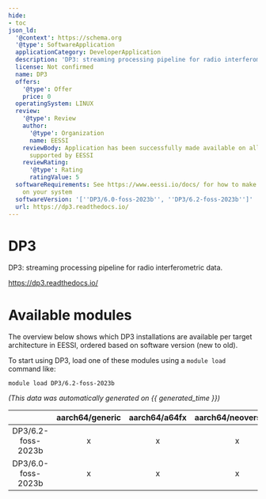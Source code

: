 ```yaml
---
hide:
- toc
json_ld:
  '@context': https://schema.org
  '@type': SoftwareApplication
  applicationCategory: DeveloperApplication
  description: 'DP3: streaming processing pipeline for radio interferometric data.'
  license: Not confirmed
  name: DP3
  offers:
    '@type': Offer
    price: 0
  operatingSystem: LINUX
  review:
    '@type': Review
    author:
      '@type': Organization
      name: EESSI
    reviewBody: Application has been successfully made available on all architectures
      supported by EESSI
    reviewRating:
      '@type': Rating
      ratingValue: 5
  softwareRequirements: See https://www.eessi.io/docs/ for how to make EESSI available
    on your system
  softwareVersion: '[''DP3/6.0-foss-2023b'', ''DP3/6.2-foss-2023b'']'
  url: https://dp3.readthedocs.io/
---
```


DP3
===


DP3: streaming processing pipeline for radio interferometric data.

https://dp3.readthedocs.io/
# Available modules


The overview below shows which DP3 installations are available per target architecture in EESSI, ordered based on software version (new to old).

To start using DP3, load one of these modules using a `module load` command like:

```shell
module load DP3/6.2-foss-2023b
```

*(This data was automatically generated on {{ generated_time }})*

| |aarch64/generic|aarch64/a64fx|aarch64/neoverse_n1|aarch64/neoverse_v1|aarch64/nvidia/grace|x86_64/generic|x86_64/amd/zen2|x86_64/amd/zen3|x86_64/amd/zen4|x86_64/intel/cascadelake|x86_64/intel/haswell|x86_64/intel/icelake|x86_64/intel/sapphirerapids|x86_64/intel/skylake_avx512|
| :---: | :---: | :---: | :---: | :---: | :---: | :---: | :---: | :---: | :---: | :---: | :---: | :---: | :---: | :---: |
|DP3/6.2-foss-2023b|x|x|x|x|x|x|x|x|x|x|x|x|x|x|
|DP3/6.0-foss-2023b|x|x|x|x|x|x|x|x|x|x|x|x|x|x|
